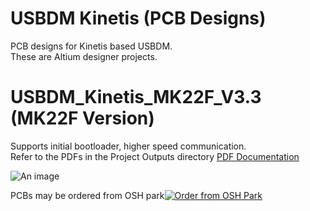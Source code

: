 # USBDM Kinetis (PCB Designs)  
PCB designs for Kinetis based USBDM.  
These are Altium designer projects.  

# USBDM_Kinetis_MK22F_V3.3 (MK22F Version)  
Supports initial bootloader, higher speed communication.  
Refer to the PDFs in the Project Outputs directory 
<a href="https://raw.githubusercontent.com/podonoghue/usbdm-kinetis/master/Hardware/USBDM_Kinetis_MK22F/USBDM_Kinetis_MK22F.PDF">PDF Documentation</img></a>

![An image](https://raw.githubusercontent.com/podonoghue/usbdm-kinetis/master/Hardware/USBDM_Kinetis_MK22F/USBDM_Kinetis_MK22F.png "Board Image")

PCBs may be ordered from OSH park<a href="https://oshpark.com/shared_projects/ZlUhq9sX"><img src="https://oshpark.com/assets/badge-5b7ec47045b78aef6eb9d83b3bac6b1920de805e9a0c227658eac6e19a045b9c.png" alt="Order from OSH Park"></img></a>

